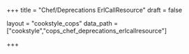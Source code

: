 +++
title = "Chef/Deprecations ErlCallResource"
draft = false

layout = "cookstyle_cops"
data_path = ["cookstyle","cops_chef_deprecations_erlcallresource"]

+++

<!-- The content of this page is automatically generated from the
cops_chef_deprecations_erlcallresource.yml file in github.com/chef/cookstyle/blob/master/docs-chef-io/data/cookstyle/. -->
